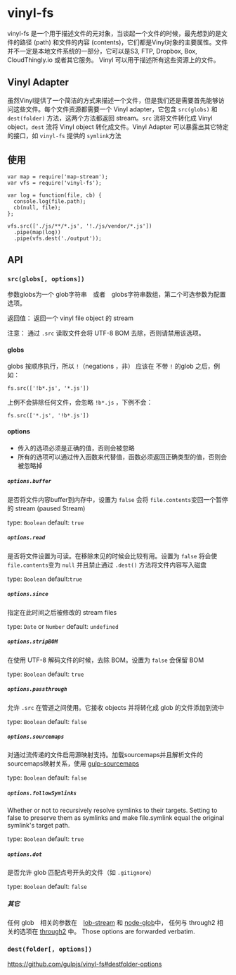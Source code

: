 # vinyl-fs

vinyl-fs 是一个用于描述文件的元对象，当谈起一个文件的时候，最先想到的是文件的路径 (path) 和文件的内容 (contents)，它们都是Vinyl对象的主要属性。文件并不一定是本地文件系统的一部分，它可以是S3, FTP, Dropbox, Box, CloudThingly.io 或者其它服务。 Vinyl 可以用于描述所有这些资源上的文件。

## Vinyl Adapter

虽然Vinyl提供了一个简洁的方式来描述一个文件，但是我们还是需要首先能够访问这些文件。每个文件资源都需要一个 Vinyl adapter，它包含 `src(globs)` 和 `dest(folder)` 方法，这两个方法都返回 stream。`src` 流将文件转化成 Vinyl object，`dest` 流将 Vinyl object 转化成文件。Vinyl Adapter 可以暴露出其它特定的接口，如 `vinyl-fs` 提供的 `symlink`方法

## 使用

```
var map = require('map-stream');
var vfs = require('vinyl-fs');

var log = function(file, cb) {
  console.log(file.path);
  cb(null, file);
};

vfs.src(['./js/**/*.js', '!./js/vendor/*.js'])
  .pipe(map(log))
  .pipe(vfs.dest('./output'));
```

## API

### `src(globs[, options])`

参数globs为一个 glob字符串　或者　globs字符串数组，第二个可选参数为配置选项。

返回值： 返回一个 vinyl file object 的 stream

注意： 通过 `.src` 读取文件会将 UTF-8 BOM 去除，否则请禁用该选项。

#### globs

globs 按顺序执行，所以 `!`（negations ，非） 应该在 不带 `!` 的glob 之后，例如：

```
fs.src(['!b*.js', '*.js'])
```
上例不会排除任何文件，会忽略 `!b*.js` ，下例不会：

```
fs.src(['*.js', '!b*.js'])
```

#### options

- 传入的选项必须是正确的值，否则会被忽略
- 所有的选项可以通过传入函数来代替值，函数必须返回正确类型的值，否则会被忽略掉

##### `options.buffer`

是否将文件内容buffer到内存中，设置为 `false` 会将 `file.contents`变回一个暂停的 stream (paused Stream)

type: `Boolean`  default: `true`

##### `options.read`

是否将文件设置为可读。在移除未见的时候会比较有用。设置为 `false` 将会使 `file.contents`变为 `null` 并且禁止通过 `.dest()` 方法将文件内容写入磁盘

type: `Boolean` default:`true`

##### `options.since`

指定在此时间之后被修改的 stream files

type: `Date` or `Number` default: `undefined`

##### `options.stripBOM`

在使用 UTF-8 解码文件的时候，去除 BOM。设置为 `false` 会保留 BOM

type: `Boolean` default: `true`

##### `options.passthrough`

允许 `.src` 在管道之间使用。它接收 objects 并将转化成 glob 的文件添加到流中

type: `Boolean` default: `false`

##### `options.sourcemaps`

对通过流传递的文件启用源映射支持。加载sourcemaps并且解析文件的sourcemaps映射关系，使用 [ gulp-sourcemaps](https://github.com/floridoo/gulp-sourcemaps)

type: `Boolean` default: `false`

##### `options.followSymlinks`

Whether or not to recursively resolve symlinks to their targets. Setting to false to preserve them as symlinks and make file.symlink equal the original symlink's target path.

type: `Boolean` default: `true`

##### `options.dot`

是否允许 glob 匹配点号开头的文件（如 `.gitignore`）

type: `Boolean` default: `false`

##### 其它

任何 glob　相关的参数在　[lob-stream](https://github.com/gulpjs/glob-stream) 和 [node-glob](https://github.com/isaacs/node-glob)中， 任何与 through2 相关的选项在 [through2](https://github.com/rvagg/through2) 中。 Those options are forwarded verbatim.


### `dest(folder[, options])`
https://github.com/gulpjs/vinyl-fs#destfolder-options
